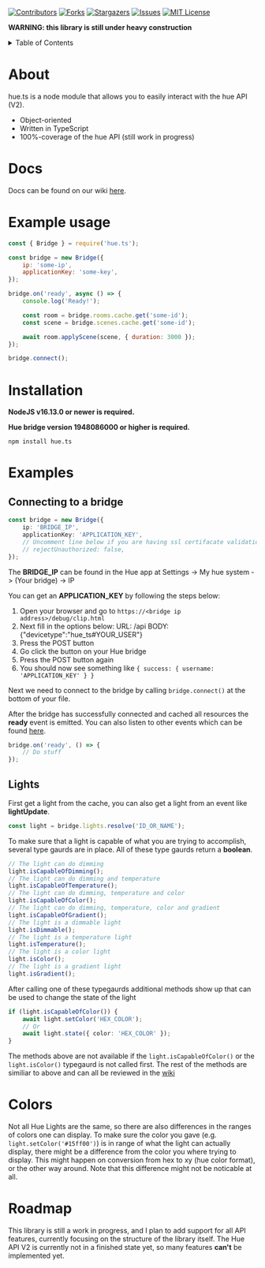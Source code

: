 [![Contributors][contributors-shield]][contributors-url]
[![Forks][forks-shield]][forks-url]
[![Stargazers][stars-shield]][stars-url]
[![Issues][issues-shield]][issues-url]
[![MIT License][license-shield]][license-url]

**WARNING: this library is still under heavy construction**

<details>
  <summary>Table of Contents</summary>
  <ol>
    <li>
      <a href="#About">About</a>
    </li>
    <li>
      <a href="#example-usage">Example usage</a>
    </li>
    <li>
      <a href="#installation">Installation</a>
    </li>
    <li>
      <a href="#docs">Docs</a>
    </li>
    <li>
      <a href="#examples">Examples</a>
    </li>
    <li>
      <a href="#roadmap">Roadmap</a>
    </li>
  </ol>
</details>

# About

hue.ts is a node module that allows you to easily interact with the hue API (V2).

- Object-oriented
- Written in TypeScript
- 100%-coverage of the hue API (still work in progress)

# Docs

Docs can be found on our wiki [here][wiki-url].

# Example usage

```js
const { Bridge } = require('hue.ts');

const bridge = new Bridge({
	ip: 'some-ip',
	applicationKey: 'some-key',
});

bridge.on('ready', async () => {
	console.log('Ready!');

	const room = bridge.rooms.cache.get('some-id');
	const scene = bridge.scenes.cache.get('some-id');

	await room.applyScene(scene, { duration: 3000 });
});

bridge.connect();
```

# Installation

**NodeJS v16.13.0 or newer is required.**

**Hue bridge version 1948086000 or higher is required.**

```shell
npm install hue.ts
```

# Examples

## Connecting to a bridge

```ts
const bridge = new Bridge({
	ip: 'BRIDGE_IP',
	applicationKey: 'APPLICATION_KEY',
	// Uncomment line below if you are having ssl certifacate validation issues
	// rejectUnauthorized: false,
});
```

The **BRIDGE_IP** can be found in the Hue app at Settings -> My hue system -> (Your bridge) -> IP

You can get an **APPLICATION_KEY** by following the steps below:

1. Open your browser and go to `https://<bridge ip address>/debug/clip.html`
2. Next fill in the options below:
   URL: /api
   BODY: {"devicetype":"hue_ts#YOUR_USER"}
3. Press the POST button
4. Go click the button on your Hue bridge
5. Press the POST button again
6. You should now see something like `{ success: { username: 'APPLICATION_KEY' } }`

Next we need to connect to the bridge by calling `bridge.connect()` at the bottom of your file.

After the bridge has successfully connected and cached all resources the **ready** event is emitted. You can also listen to other events which can be found [here](https://github.com/S222em/hue.ts/wiki/BridgeEvents).

```ts
bridge.on('ready', () => {
	// Do stuff
});
```

## Lights

First get a light from the cache, you can also get a light from an event like **lightUpdate**.

```ts
const light = bridge.lights.resolve('ID_OR_NAME');
```

To make sure that a light is capable of what you are trying to accomplish, several type gaurds are in place. All of these type gaurds return a **boolean**.

```ts
// The light can do dimming
light.isCapableOfDimming();
// The light can do dimming and temperature
light.isCapableOfTemperature();
// The light can do dimming, temperature and color
light.isCapableOfColor();
// The light can do dimming, temperature, color and gradient
light.isCapableOfGradient();
// The light is a dimmable light
light.isDimmable();
// The light is a temperature light
light.isTemperature();
// The light is a color light
light.isColor();
// The light is a gradient light
light.isGradient();
```

After calling one of these typegaurds additional methods show up that can be used to change the state of the light

```ts
if (light.isCapableOfColor()) {
	await light.setColor('HEX_COLOR');
	// Or
	await light.state({ color: 'HEX_COLOR' });
}
```

The methods above are not available if the `light.isCapableOfColor()` or the `light.isColor()` typegaurd is not called first. The rest of the methods are similiar to above and can all be reviewed in the [wiki][wiki-url]

# Colors

Not all Hue Lights are the same, so there are also differences in the ranges of colors one can display. To make sure the color you gave (e.g. `light.setColor('#15ff00')`) is in range of what the light can actually display, there might be a difference from the color you where trying to display. This might happen on conversion from hex to xy (hue color format), or the other way around. Note that this difference might not be noticable at all.

# Roadmap

This library is still a work in progress, and I plan to add support for all API features, currently focusing on the structure of the library itself. The Hue API V2 is currently
not in a finished state yet, so many features **can't** be implemented yet.

[contributors-shield]: https://img.shields.io/github/contributors/S222em/hue.js.svg?style=for-the-badge
[contributors-url]: https://github.com/S222em/hue.js/graphs/contributors
[forks-shield]: https://img.shields.io/github/forks/S222em/hue.js.svg?style=for-the-badge
[forks-url]: https://github.com/S222em/hue.js/network/members
[stars-shield]: https://img.shields.io/github/stars/S222em/hue.js.svg?style=for-the-badge
[stars-url]: https://github.com/S222em/hue.js/stargazers
[issues-shield]: https://img.shields.io/github/issues/S222em/hue.js.svg?style=for-the-badge
[issues-url]: https://github.com/S222em/hue.js/issues
[license-shield]: https://img.shields.io/github/license/S222em/hue.js.svg?style=for-the-badge
[license-url]: https://github.com/S222em/hue.js/blob/master/LICENSE.txt
[wiki-url]: https://github.com/S222em/hue.ts/wiki
